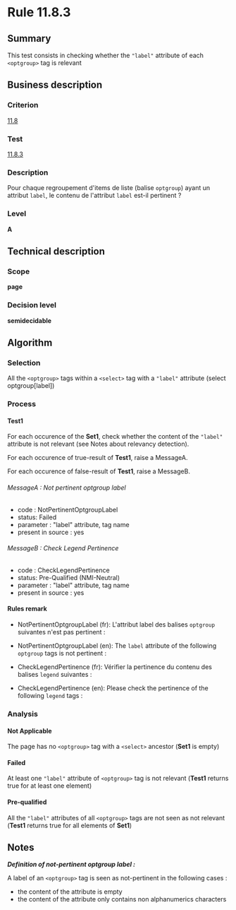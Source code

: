 # Rule 11.8.3

## Summary

This test consists in checking whether the `"label"` attribute of each `<optgroup>` tag is relevant

## Business description

### Criterion

[11.8](http://references.modernisation.gouv.fr/rgaa/criteres.html#crit-11-8)

### Test

[11.8.3](http://references.modernisation.gouv.fr/rgaa/criteres.html#test-11-8-3)

### Description

Pour chaque regroupement d'items de liste (balise `optgroup`) ayant un attribut `label`, le contenu de l'attribut `label` est-il pertinent ?

### Level

**A**

## Technical description

### Scope

**page**

### Decision level

**semidecidable**

## Algorithm

### Selection

All the `<optgroup>` tags within a `<select>` tag with a `"label"` attribute (select optgroup[label])

### Process

#### Test1

For each occurence of the **Set1**, check whether the content of the `"label"` attribute is not relevant (see Notes about relevancy detection).

For each occurence of true-result of **Test1**, raise a MessageA.

For each occurence of false-result of **Test1**, raise a MessageB.

###### MessageA : Not pertinent optgroup label

-   code : NotPertinentOptgroupLabel
-   status: Failed
-   parameter : "label" attribute, tag name
-   present in source : yes

###### MessageB : Check Legend Pertinence

-   code : CheckLegendPertinence
-   status: Pre-Qualified (NMI-Neutral)
-   parameter : "label" attribute, tag name
-   present in source : yes

#### Rules remark

 * NotPertinentOptgroupLabel (fr): L&#39;attribut label des balises <code>optgroup</code> suivantes n&#39;est pas pertinent : 
 * NotPertinentOptgroupLabel (en): The <code>label</code> attribute of the following <code>optgroup</code> tags is not pertinent : 

 * CheckLegendPertinence (fr): V&eacute;rifier la pertinence du contenu des balises <code>legend</code> suivantes : 
 * CheckLegendPertinence (en): Please check the pertinence of the following <code>legend</code> tags : 

### Analysis

#### Not Applicable

The page has no `<optgroup>` tag with a `<select>` ancestor (**Set1** is empty)

#### Failed 

At least one `"label"` attribute of `<optgroup>` tag is not relevant (**Test1** returns true for at least one element)

#### Pre-qualified

All the `"label"` attributes of all `<optgroup>` tags are not seen as not relevant (**Test1** returns true for all elements of **Set1**)

## Notes

***Definition of not-pertinent optgroup label :***

A label of an `<optgroup>` tag is seen as not-pertinent in the following cases :

-   the content of the attribute is empty
-   the content of the attribute only contains non alphanumerics characters
